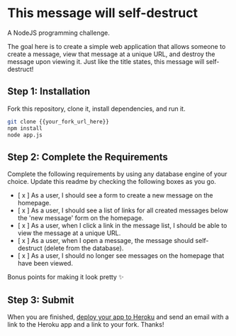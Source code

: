 # This message will self-destruct

A NodeJS programming challenge.

The goal here is to create a simple web application that allows someone to create a message, view that message at a unique URL, and destroy the message upon viewing it. Just like the title states, this message will self-destruct!

## Step 1: Installation

Fork this repository, clone it, install dependencies, and run it.

```bash
git clone {{your_fork_url_here}}
npm install
node app.js
```

## Step 2: Complete the Requirements

Complete the following requirements by using any database engine of your choice. Update this readme by checking the following boxes as you go.

- [ x ] As a user, I should see a form to create a new message on the homepage.
- [ x ] As a user, I should see a list of links for all created messages below the 'new message' form on the homepage.
- [ x ] As a user, when I click a link in the message list, I should be able to view the message at a unique URL.
- [ x ] As a user, when I open a message, the message should self-destruct (delete from the database).
- [ x ] As a user, I should no longer see messages on the homepage that have been viewed.

Bonus points for making it look pretty :sparkles:

## Step 3: Submit

When you are finished, [deploy your app to Heroku](https://devcenter.heroku.com/articles/git) and send an email with a link to the Heroku app and a link to your fork. Thanks!
